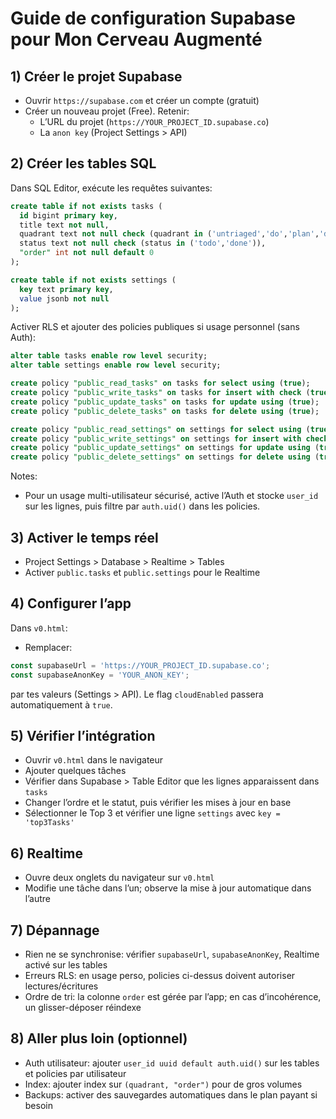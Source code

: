 # Guide de configuration Supabase pour Mon Cerveau Augmenté

## 1) Créer le projet Supabase
- Ouvrir `https://supabase.com` et créer un compte (gratuit)
- Créer un nouveau projet (Free). Retenir:
  - L’URL du projet (`https://YOUR_PROJECT_ID.supabase.co`)
  - La `anon key` (Project Settings > API)

## 2) Créer les tables SQL
Dans SQL Editor, exécute les requêtes suivantes:

```sql
create table if not exists tasks (
  id bigint primary key,
  title text not null,
  quadrant text not null check (quadrant in ('untriaged','do','plan','delegate','delete')),
  status text not null check (status in ('todo','done')),
  "order" int not null default 0
);

create table if not exists settings (
  key text primary key,
  value jsonb not null
);
```

Activer RLS et ajouter des policies publiques si usage personnel (sans Auth):
```sql
alter table tasks enable row level security;
alter table settings enable row level security;

create policy "public_read_tasks" on tasks for select using (true);
create policy "public_write_tasks" on tasks for insert with check (true);
create policy "public_update_tasks" on tasks for update using (true);
create policy "public_delete_tasks" on tasks for delete using (true);

create policy "public_read_settings" on settings for select using (true);
create policy "public_write_settings" on settings for insert with check (true);
create policy "public_update_settings" on settings for update using (true);
create policy "public_delete_settings" on settings for delete using (true);
```

Notes:
- Pour un usage multi-utilisateur sécurisé, active l’Auth et stocke `user_id` sur les lignes, puis filtre par `auth.uid()` dans les policies.

## 3) Activer le temps réel
- Project Settings > Database > Realtime > Tables
- Activer `public.tasks` et `public.settings` pour le Realtime

## 4) Configurer l’app
Dans `v0.html`:
- Remplacer:
```js
const supabaseUrl = 'https://YOUR_PROJECT_ID.supabase.co';
const supabaseAnonKey = 'YOUR_ANON_KEY';
```
par tes valeurs (Settings > API). Le flag `cloudEnabled` passera automatiquement à `true`.

## 5) Vérifier l’intégration
- Ouvrir `v0.html` dans le navigateur
- Ajouter quelques tâches
- Vérifier dans Supabase > Table Editor que les lignes apparaissent dans `tasks`
- Changer l’ordre et le statut, puis vérifier les mises à jour en base
- Sélectionner le Top 3 et vérifier une ligne `settings` avec `key = 'top3Tasks'`

## 6) Realtime
- Ouvre deux onglets du navigateur sur `v0.html`
- Modifie une tâche dans l’un; observe la mise à jour automatique dans l’autre

## 7) Dépannage
- Rien ne se synchronise: vérifier `supabaseUrl`, `supabaseAnonKey`, Realtime activé sur les tables
- Erreurs RLS: en usage perso, policies ci-dessus doivent autoriser lectures/écritures
- Ordre de tri: la colonne `order` est gérée par l’app; en cas d’incohérence, un glisser-déposer réindexe

## 8) Aller plus loin (optionnel)
- Auth utilisateur: ajouter `user_id uuid default auth.uid()` sur les tables et policies par utilisateur
- Index: ajouter index sur `(quadrant, "order")` pour de gros volumes
- Backups: activer des sauvegardes automatiques dans le plan payant si besoin 